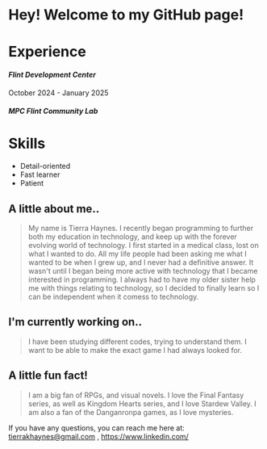 # Hey! Welcome to my GitHub page!

# **Experience**
#### ***Flint Development Center***
October 2024 - January 2025
#### ***MPC Flint Community Lab***

# Skills
* Detail-oriented
* Fast learner
* Patient

##  **A little about me..**
> My name is Tierra Haynes. I recently began programming to further both my education in technology, and keep up with the forever evolving world of technology. I first started in a medical class, lost on what I wanted to do. All my life people had been asking me what I wanted to be when I grew up, and I never had a definitive answer. It wasn't until I began being more active with technology that I became interested in programming. I always had to have my older sister help me with things relating to technology, so I decided to finally learn so I can be independent when it comess to technology.

## **I'm currently working on..**
> I have been studying different codes, trying to understand them. I want to be able to make the exact game I had always looked for.


## **A little fun fact!**
> I am a big fan of RPGs, and visual novels. I love the Final Fantasy series, as well as Kingdom Hearts series, and I love Stardew Valley. I am also a fan of the Danganronpa games, as I love mysteries. 


If you have any questions, you can reach me here at: tierrakhaynes@gmail.com , https://www.linkedin.com/
<!--
**marluxiazzz/marluxiazzz** is a ✨ _special_ ✨ repository because its `README.md` (this file) appears on your GitHub profile.

Here are some ideas to get you started:

- 🔭 I’m currently working on ...
- 🌱 I’m currently learning ...
- 👯 I’m looking to collaborate on ...
- 🤔 I’m looking for help with ...
- 💬 Ask me about ...
- 📫 How to reach me: ...
- 😄 Pronouns: ...
- ⚡ Fun fact: ...
-->

